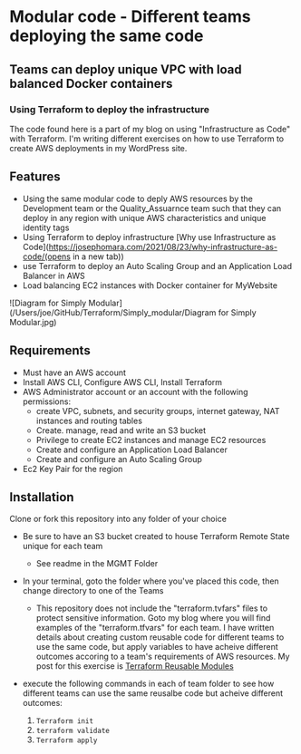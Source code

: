 # Modular code - Different teams deploying the same code

## Teams can deploy unique VPC with load balanced Docker containers



### Using Terraform to deploy the infrastructure

The code found here is a part of my blog on using "Infrastructure as Code" with Terraform.  I'm writing different exercises on how to use Terraform to create AWS deployments in my WordPress site. 

## Features
* Using the same modular code to deply AWS resources by the Development team or the Quality_Assuarnce team such that they can deploy in any region with unique AWS characteristics and unique identity tags
* Using Terraform to deploy infrastructure [Why use Infrastructure as Code](https://josephomara.com/2021/08/23/why-infrastructure-as-code/(opens in a new tab))
* use Terraform to deploy an Auto Scaling Group and an Application Load Balancer in AWS
* Load balancing EC2 instances with Docker container for MyWebsite

![Diagram for Simply Modular](/Users/joe/GitHub/Terraform/Simply_modular/Diagram for Simply Modular.jpg)

## Requirements

- Must have an AWS account
- Install AWS CLI, Configure AWS CLI, Install Terraform
- AWS Administrator account or an account with the following permissions:
  - create VPC, subnets, and security groups, internet gateway, NAT instances and routing tables
  - Create. manage, read and write an S3 bucket
  - Privilege to create EC2 instances and manage EC2 resources
  - Create and configure an Application Load Balancer
  - Create and configure an Auto Scaling Group
- Ec2 Key Pair for the region


## Installation
 Clone or fork this repository into any folder of your choice

* Be sure to have an S3 bucket created to house Terraform Remote State unique for each team
  * See readme in the MGMT Folder

* In your terminal, goto the folder where you've placed this code, then change directory to one of the Teams
  * This repository does not include the "terraform.tvfars" files to protect sensitive information.  Goto my blog where you will find examples of the "terraform.tfvars" for each team.  I have written details about creating custom reusable code for different teams to use the same code, but apply variables to have acheive different outcomes accoring to a team's requirements of AWS resources.  My post for this exercise is [Terraform Reusable Modules](https://josephomara.com/2022/07/19/terraform-reusable-modules)


* execute the following commands in each of team folder to see how different teams can use the same reusalbe code but acheive different outcomes:
   1. `Terraform init`
   2. `terraform validate`
   3. `Terraform apply`



